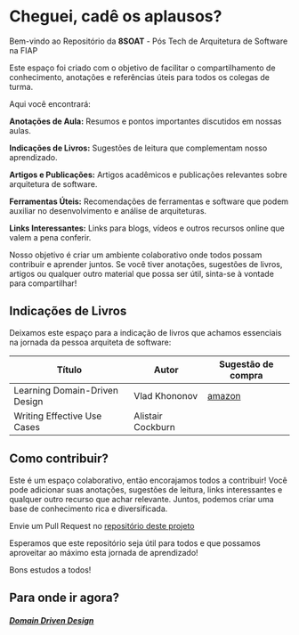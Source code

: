 # Cheguei, cadê os aplausos?

Bem-vindo ao Repositório da **8SOAT** - Pós Tech de Arquitetura de Software na FIAP

Este espaço foi criado com o objetivo de facilitar o compartilhamento de conhecimento, anotações e referências úteis para todos os colegas de turma.

Aqui você encontrará:

**Anotações de Aula:** Resumos e pontos importantes discutidos em nossas aulas.

**Indicações de Livros:** Sugestões de leitura que complementam nosso aprendizado.

**Artigos e Publicações:** Artigos acadêmicos e publicações relevantes sobre arquitetura de software.

**Ferramentas Úteis:** Recomendações de ferramentas e software que podem auxiliar no desenvolvimento e análise de arquiteturas.

**Links Interessantes:** Links para blogs, vídeos e outros recursos online que valem a pena conferir.

Nosso objetivo é criar um ambiente colaborativo onde todos possam contribuir e aprender juntos. Se você tiver anotações, sugestões de livros, artigos ou qualquer outro material que possa ser útil, sinta-se à vontade para compartilhar!

## Indicações de Livros

Deixamos este espaço para a indicação de livros que achamos essenciais na jornada da pessoa arquiteta de software:

| Título | Autor | Sugestão de compra |
| ------ |------ | ------------------ |
| Learning Domain-Driven Design | Vlad Khononov | [amazon](https://a.co/d/5BvaUyZ)|
| Writing Effective Use Cases | Alistair Cockburn | |

## Como contribuir?

Este é um espaço colaborativo, então encorajamos todos a contribuir! Você pode adicionar suas anotações, sugestões de leitura, links interessantes e qualquer outro recurso que achar relevante. Juntos, podemos criar uma base de conhecimento rica e diversificada.

Envie um Pull Request no [repositório deste projeto](https://github.com/FelipeBergmann/8SOAT-FIAP)


Esperamos que este repositório seja útil para todos e que possamos aproveitar ao máximo esta jornada de aprendizado!

Bons estudos a todos!

## Para onde ir agora?

##### [Domain Driven Design](./ddd/index.md)